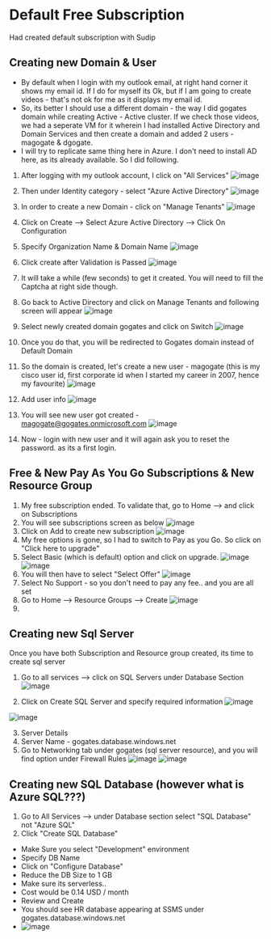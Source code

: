 # Default Free Subscription
Had created default subscription with Sudip
## Creating new Domain & User
- By default when I login with my outlook email, at right hand corner it shows my email id. If I do for myself its Ok, but if I am going to create videos - that's not ok for me as it displays my email id.
- So, its better I should use a different domain - the way I did gogates domain while creating Active - Active cluster. If we check those videos, we had a seperate VM for it wherein I had installed Active Directory and Domain Services and then create a domain and added 2 users - magogate & dgogate.
- I will try to replicate same thing here in Azure. I don't need to install AD here, as its already available. So I did following.
1. After logging with my outlook account, I click on "All Services"
![image](https://user-images.githubusercontent.com/45523211/176974067-3c2cc56f-2d69-4aba-aa38-4bba5b0a5710.png )

2. Then under Identity category - select "Azure Active Directory"
![image](https://user-images.githubusercontent.com/45523211/176974114-ce74a3c7-b7d0-42c5-8989-41458cf00dff.png )

3. In order to create a new Domain - click on "Manage Tenants"
![image](https://user-images.githubusercontent.com/45523211/176974155-8380edba-dae1-42af-a417-c44efef3d8c4.png )

4. Click on Create --> Select Azure Active Directory --> Click On Configuration
5. Specify Organization Name & Domain Name
![image](https://user-images.githubusercontent.com/45523211/176974984-f0636284-86e1-4767-8cf2-4ca87502b838.png )
6. Click create after Validation is Passed
![image](https://user-images.githubusercontent.com/45523211/176975031-f720348c-2df5-495b-aa41-9c8e8b696a27.png )
7. It will take a while (few seconds) to get it created. You will need to fill the Captcha at right side though.
8. Go back to Active Directory and click on Manage Tenants and following screen will appear
![image](https://user-images.githubusercontent.com/45523211/176975184-3a4603a2-00ca-437a-ae72-ab311df5f39b.png )
9. Select newly created domain gogates and click on Switch
![image](https://user-images.githubusercontent.com/45523211/176975200-78065375-78bf-4a5e-8436-d7497a99b508.png )
10. Once you do that, you will be redirected to Gogates domain instead of Default Domain
11. So the domain is created, let's create a new user - magogate (this is my cisco user id, first corporate id when I started my career in 2007, hence my favourite)
![image](https://user-images.githubusercontent.com/45523211/176975301-82e3ce21-b8e0-44fa-ac2b-4ef28b499662.png )
12. Add user info
![image](https://user-images.githubusercontent.com/45523211/176975375-be1295e0-9961-42d9-912a-1a982a8bd4a1.png )
13. You will see new user got created - magogate@gogates.onmicrosoft.com
![image](https://user-images.githubusercontent.com/45523211/176975428-ca226c42-4af3-4f6f-b61b-f8527efe41d5.png )
14. Now - login with new user and it will again ask you to reset the password. as its a first login.

## Free & New Pay As You Go Subscriptions & New Resource Group
1. My free subscription ended. To validate that, go to Home --> and click on Subscriptions
2. You will see subscriptions screen as below
![image](https://user-images.githubusercontent.com/45523211/176978823-5b3fd9cc-5966-4f6c-8edb-5dde4ecdf206.png)
3. Click on Add to create new subscription
![image](https://user-images.githubusercontent.com/45523211/176978853-94702c84-6483-4222-9786-ea0152d54fdc.png)
4. My free options is gone, so I had to switch to Pay as you Go. So click on "Click here to upgrade"
5. Select Basic (which is default) option and click on upgrade.
![image](https://user-images.githubusercontent.com/45523211/177005782-63cf9feb-3bdc-46fc-badc-d67a1269c941.png)
![image](https://user-images.githubusercontent.com/45523211/177005802-faa827f7-9495-40af-ae47-3ddf7b7c5404.png)
6. You will then have to select "Select Offer"
![image](https://user-images.githubusercontent.com/45523211/177005955-0677d58b-3a4b-47fe-a5bf-9eb965d743d4.png)
7. Select No Support - so you don't need to pay any fee.. and you are all set
8. Go to Home --> Resource Groups --> Create
![image](https://user-images.githubusercontent.com/45523211/177017975-9323c413-eb90-4ddc-814e-e67b2b49f9c2.png)
9. 

## Creating new Sql Server
Once you have both Subscription and Resource group created, its time to create sql server
1. Go to all services --> click on SQL Servers under Database Section
![image](https://user-images.githubusercontent.com/45523211/177005851-c6892061-9c5f-4dde-83d6-994525040dbf.png)

2. Click on Create SQL Server and specify required information
![image](https://user-images.githubusercontent.com/45523211/177018021-63781bf0-ba50-401d-a4ef-71310a42d5a9.png)

![image](https://user-images.githubusercontent.com/45523211/177018029-c6e02f38-f71a-4300-b464-8e74c130a130.png)

3. Server Details
1.  Server Name - gogates.database.windows.net
2.  Go to Networking tab under gogates (sql server resource), and you will find option under Firewall Rules
![image](https://user-images.githubusercontent.com/45523211/177018064-edf6a016-6a39-4e89-b21d-7a2c4c321a8b.png)
![image](https://user-images.githubusercontent.com/45523211/177018102-716d41b2-9b16-4c43-ae33-07ce4f628512.png)

## Creating new SQL Database (however what is Azure SQL???)
1. Go to All Services --> under Database section select "SQL Database" not "Azure SQL"
2. Click "Create SQL Database"
  - Make Sure you select "Development" environment
  - Specify DB Name
  - Click on "Configure Database"
  - Reduce the DB Size to 1 GB
  - Make sure its serverless..
  - Cost would be 0.14 USD / month
  - Review and Create
  - You should see HR database appearing at SSMS under gogates.database.windows.net
  - ![image](https://user-images.githubusercontent.com/45523211/177018555-9653962e-1907-4bd9-9a8c-0fe21873fbbd.png)

